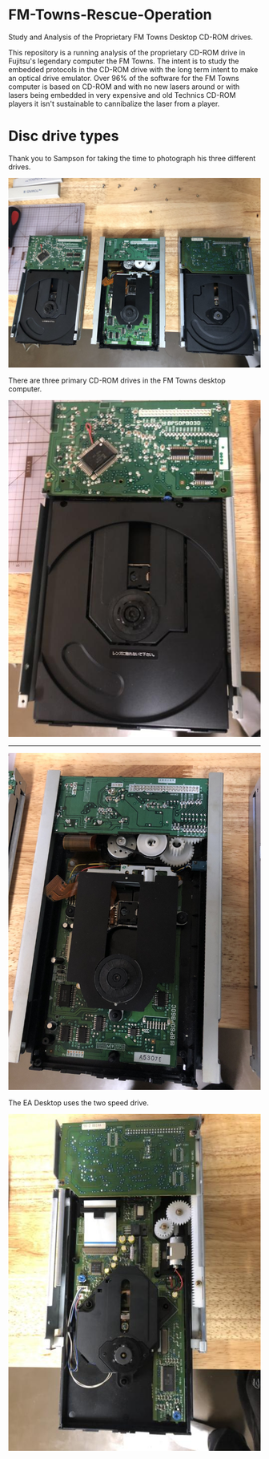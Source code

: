 # FM-Towns-Rescue-Operation
Study and Analysis of the Proprietary FM Towns Desktop CD-ROM drives.


This repository is a running analysis of the proprietary CD-ROM drive in Fujitsu's legendary computer the FM Towns. The intent is to study the embedded protocols in the CD-ROM drive with the long term intent to make an optical drive emulator. Over 96% of the software for the FM Towns computer is based on CD-ROM and with no new lasers around or with lasers being embedded in very expensive and old Technics CD-ROM players it isn't sustainable to cannibalize the laser from a player.

# Disc drive types

Thank you to Sampson for taking the time to photograph his three different drives.


![three drives](https://github.com/cyo-the-vile/FM-Towns-Rescue-Operation/blob/main/photos/Three%20drives.jpg)



There are three primary CD-ROM drives in the FM Towns desktop computer.


![UX](https://github.com/cyo-the-vile/FM-Towns-Rescue-Operation/blob/main/photos/UX.jpg?raw=true)

***********************************

![HR](https://github.com/cyo-the-vile/FM-Towns-Rescue-Operation/blob/main/photos/HR.jpg?raw=true)

The EA Desktop uses the two speed drive.


![EA drive](https://github.com/cyo-the-vile/FM-Towns-Rescue-Operation/blob/main/photos/EA%20Drive.jpg)
